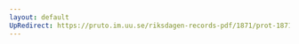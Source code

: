 ```yaml
---
layout: default
UpRedirect: https://pruto.im.uu.se/riksdagen-records-pdf/1871/prot-1871--ak--324/prot-1871--ak--324_072.pdf
---
```

